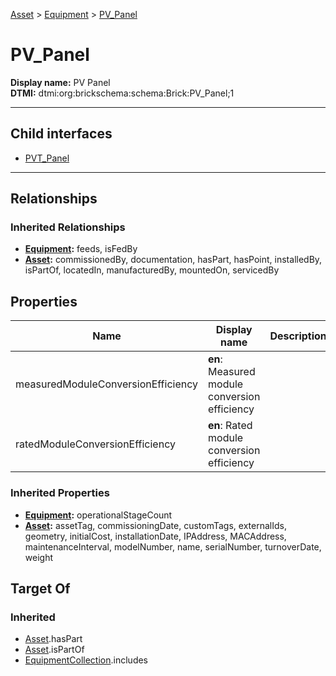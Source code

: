 [Asset](../../Asset.md) > [Equipment](../Equipment.md) > [PV_Panel](#)
# PV_Panel

**Display name:** PV Panel<br />
**DTMI:** dtmi:org:brickschema:schema:Brick:PV_Panel;1

---


## Child interfaces
* [PVT_Panel](../Solar_Thermal_Collector/PVT_Panel.md)

---
## Relationships
### Inherited Relationships
* **[Equipment](../Equipment.md):** feeds, isFedBy
* **[Asset](../../Asset.md):** commissionedBy, documentation, hasPart, hasPoint, installedBy, isPartOf, locatedIn, manufacturedBy, mountedOn, servicedBy
## Properties
|Name|Display name|Description|Schema|Writable|
|-|-|-|-|-|
|measuredModuleConversionEfficiency|**en**: Measured module conversion efficiency||Microsoft.Azure.DigitalTwins.Parser.Models.DTObjectInfo|True|
|ratedModuleConversionEfficiency|**en**: Rated module conversion efficiency||Microsoft.Azure.DigitalTwins.Parser.Models.DTObjectInfo|True|
### Inherited Properties
* **[Equipment](../Equipment.md):** operationalStageCount
* **[Asset](../../Asset.md):** assetTag, commissioningDate, customTags, externalIds, geometry, initialCost, installationDate, IPAddress, MACAddress, maintenanceInterval, modelNumber, name, serialNumber, turnoverDate, weight
## Target Of
### Inherited
* [Asset](../../Asset.md).hasPart
* [Asset](../../Asset.md).isPartOf
* [EquipmentCollection](../../../Collection/AssetCollection/EquipmentCollection/EquipmentCollection.md).includes
